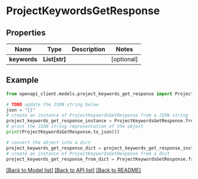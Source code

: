 # ProjectKeywordsGetResponse


## Properties

Name | Type | Description | Notes
------------ | ------------- | ------------- | -------------
**keywords** | **List[str]** |  | [optional] 

## Example

```python
from openapi_client.models.project_keywords_get_response import ProjectKeywordsGetResponse

# TODO update the JSON string below
json = "{}"
# create an instance of ProjectKeywordsGetResponse from a JSON string
project_keywords_get_response_instance = ProjectKeywordsGetResponse.from_json(json)
# print the JSON string representation of the object
print(ProjectKeywordsGetResponse.to_json())

# convert the object into a dict
project_keywords_get_response_dict = project_keywords_get_response_instance.to_dict()
# create an instance of ProjectKeywordsGetResponse from a dict
project_keywords_get_response_from_dict = ProjectKeywordsGetResponse.from_dict(project_keywords_get_response_dict)
```
[[Back to Model list]](../README.md#documentation-for-models) [[Back to API list]](../README.md#documentation-for-api-endpoints) [[Back to README]](../README.md)


